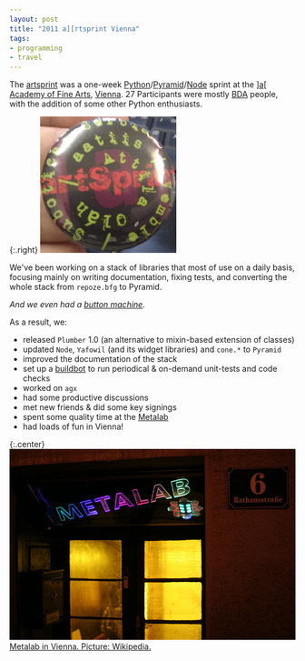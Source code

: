 ```yaml
---
layout: post
title: "2011 a][rtsprint Vienna"
tags:
- programming
- travel
---
```


The [artsprint][1] was a one-week [Python][2]/[Pyramid][2]/[Node][3] sprint at
the [\]a\[ Academy of Fine Arts][8], [Vienna][9]. 27 Participants were mostly
[BDA][4] people, with the addition of some other Python enthusiasts.

[1]: https://www.coactivate.org/projects/artsprint2011
[2]: https://www.python.org/
[3]: https://docs.pylonsproject.org/
[8]: https://en.wikipedia.org/wiki/Academy_of_Fine_Arts_Vienna
[9]: https://en.wikipedia.org/wiki/Vienna


{:.right}
![Buttons, yay!](/images/2011/artsprint-button.jpg)

[7]: https://en.wikipedia.org/wiki/Pin-back_button

We've been working on a stack of libraries that most of use on a daily basis,
focusing mainly on writing documentation, fixing tests, and converting the
whole stack from `repoze.bfg` to Pyramid.

[4]: https://bluedynamics.com/

*And we even had a [button machine][7].*

As a result, we:

 * released `Plumber` 1.0 (an alternative to mixin-based extension of classes)
 * updated `Node`, `Yafowil` (and its widget libraries) and `cone.*` to `Pyramid`
 * improved the documentation of the stack
 * set up a [buildbot][5] to run periodical & on-demand unit-tests and code
   checks
 * worked on `agx`
 * had some productive discussions
 * met new friends & did some key signings
 * spent some quality time at the [Metalab][6]
 * had loads of fun in Vienna!

[5]: https://trac.buildbot.net/
[6]: https://en.wikipedia.org/wiki/Metalab

{:.center}
[![Metalab in Vienna](/images/2011/metalab-small.jpg)
Metalab in Vienna. Picture: Wikipedia.
][10]

[10]: /images/2011/metalab.jpg
